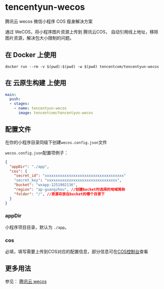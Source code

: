 # tencentyun-wecos

腾讯云 wecos 微信小程序 COS 瘦身解决方案

通过 WeCOS，将小程序图片资源上传到 腾讯云COS，
自动引用线上地址，移除图片资源，解决包大小限制的问题。

## 在 Docker 上使用

```shell
docker run --rm -v $(pwd):$(pwd) -w $(pwd) tencentcom/tencentyun-wecos
```

## 在 云原生构建 上使用

```yaml
main:
  push:
  - stages:
    - name: tencentyun-wecos
      image: tencentcom/tencentyun-wecos
```

## 配置文件

在你的小程序目录同级下创建`wecos.config.json`文件

`wecos.config.json`配置项例子：

```json
{
  "appDir": "./app",
  "cos": {
    "secret_id": "xxxxxxxxxxxxxxxxxxxxxxxxxxxxxxxxxxxx"
    "secret_key": "xxxxxxxxxxxxxxxxxxxxxxxxxxxxxxxx",
    "bucket": "wxapp-1251902136",
    "region": "ap-guangzhou", //创建bucket时选择的地域简称
    "folder": "/", //资源存放在bucket的哪个目录下
  }
}
```

### appDir

小程序项目目录，默认为 `./app`。

### cos

必填，填写需要上传到COS对应的配置信息，部分信息可在[COS控制台][url]查看

[url]:https://console.qcloud.com/cos4/secret

## 更多用法

参见： [腾讯云 wecos][yun-url]

[yun-url]:https://github.com/tencentyun/wecos

